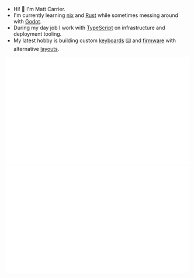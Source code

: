- Hi! 👋 I'm Matt Carrier.
- I'm currently learning [nix](https://nixos.org/) and [Rust](https://www.rust-lang.org/) while sometimes messing around with [Godot](https://godotengine.org/).
- During my day job I work with [TypeScript](https://www.typescriptlang.org/) on infrastructure and deployment tooling.
- My latest hobby is building custom [keyboards](https://bastardkb.com/) ⌨️ and [firmware](https://github.com/icecreammatt/qmk_firmware/) with alternative [layouts](https://colemakmods.github.io/mod-dh/).

<img src="https://github.com/icecreammatt/github-stats/blob/master/generated/languages.svg#gh-dark-mode-only" /><img src="https://github.com/icecreammatt/github-stats/blob/master/generated/overview.svg#gh-dark-mode-only" />
